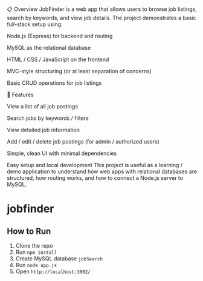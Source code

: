 📋 Overview
JobFinder is a web app that allows users to browse job listings, search by keywords, and view job details. The project demonstrates a basic full-stack setup using:

Node.js (Express) for backend and routing

MySQL as the relational database

HTML / CSS / JavaScript on the frontend

MVC-style structuring (or at least separation of concerns)

Basic CRUD operations for job listings

🚀 Features

View a list of all job postings

Search jobs by keywords / filters

View detailed job information

Add / edit / delete job postings (for admin / authorized users)

Simple, clean UI with minimal dependencies

Easy setup and local development
This project is useful as a learning / demo application to understand how web apps with relational databases are structured, how routing works, and how to connect a Node.js server to MySQL.
# jobfinder
## How to Run
1. Clone the repo
2. Run `npm install`
3. Create MySQL database `jobSearch`
4. Run `node app.js`
5. Open `http://localhost:3002/`


